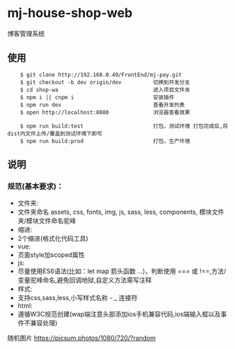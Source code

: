# mj-house-shop-web
博客管理系统

## 使用

```
    $ git clone http://192.168.0.49/FrontEnd/mj-pay.git
    $ git checkout -b dev origin/dev          切换到开发分支
    $ cd shop-wa                              进入项目文件夹
    $ npm i || cnpm i                         安装插件
    $ npm run dev                             查看开发列表
    $ open http://localhost:8080              浏览器查看效果

    $ npm run build:test                      打包，测试环境 打包完成后,将dist内文件上传/覆盖到测试环境下即可
    $ npm run build:prod                      打包，生产环境
```

## 说明

### 规范(基本要求)：
* 文件夹:
* 文件夹命名 assets, css, fonts, img, js, sass, less, components,  模块文件夹/模块文件命名驼峰
* 缩进:
* 2个缩进(格式化代码工具)
* vue:
* 页面style加scoped属性
* js:
* 尽量使用ES6语法(比如：let map 箭头函数 ...)，判断使用 === 或 !==,方法/变量驼峰命名,避免回调地狱,自定义方法需写注释
* 样式:
* 支持css,sass,less,小写样式名称 - _ 连接符
* html:
* 遵循W3C规范创建(wap端注意头部添加ios手机兼容代码,ios端输入框以及事件不兼容处理)

随机图片
https://picsum.photos/1080/720/?random
